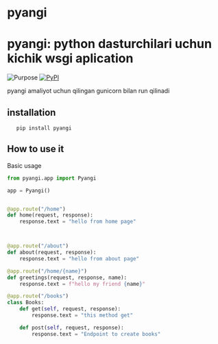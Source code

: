 
# pyangi

# pyangi: python dasturchilari uchun kichik wsgi aplication

![Purpose](https://img.shields.io/badge/purpose-learning-green)
[![PyPI](https://img.shields.io/pypi/v/pyangi)](https://pypi.org/project/pyangi/)



pyangi amaliyot uchun qilingan gunicorn bilan run qilinadi 

## installation
```shell
   pip install pyangi
```

## How to use it
Basic usage
```python
from pyangi.app import Pyangi

app = Pyangi()


@app.route("/home")
def home(request, response):
    response.text = "hello from home page"



@app.route("/about")
def about(request, response):
    response.text = "hello from about page"

@app.route("/home/{name}")
def greetings(request, response, name):
    response.text = f"hello my friend {name}"

@app.route("/books")
class Books:
    def get(self, request, response):
        response.text = "this method get"

    def post(self, request, response):
        response.text = "Endpoint to create books"

```
